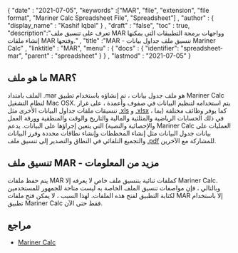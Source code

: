 {
  "date" : "2021-07-05",
  "keywords" :["MAR", "file", "extension", "file format", "Mariner Calc Spreadsheet File", "Spreadsheet"] ,
  "author" : {
    "display_name" : "Kashif Iqbal"
} ,
  "draft" : "false",
  "toc" : true,
  "description":"تعرف على تنسيق ملف MAR وواجهات برمجة التطبيقات التي يمكنها إنشاء ملفات MAR وفتحها." ,
  "title" :"MAR - تنسيق ملف جداول بيانات Mariner Calc" ,
  "linktitle" : "MAR",
  "menu" : {
    "docs" : {
    "identifier": "spreadsheet-mar",
      "parent" : "spreadsheet"
}
} ,
  "lastmod" : "2021-07-05"
}

## ما هو ملف MAR؟

الملف بامتداد .mar هو ملف جدول بيانات ، تم إنشاؤه باستخدام تطبيق Mariner Calc لنظام التشغيل Mac OSX. يتم استخدامه لتنظيم البيانات في صفوف وأعمدة ، على غرار تنسيقات ملفات جداول البيانات الأخرى مثل [.xls](/ar/spreadsheet/xls/) و [.xlsx](/ar/spreadsheet/xlsx/) ، كما يوفر وظائف مختلفة (بما في ذلك الحسابات الرياضية والمثلثية والمالية والتاريخ والوقت والمنطقية وورقة العمل والإحصائية والنصية) التي يتعين إجراؤها على البيانات. يدعم Mariner Calc العمليات على بيانات جدول البيانات مثل إنشاء المخططات وإنشاء نطاقات محددة وفرز البيانات والتجميع التلقائي في النطاق والتصدير إلى تنسيق ملف [.pdf](/ar/pdf/) للمشاركة مع الآخرين.

## تنسيق ملف MAR - مزيد من المعلومات

يتم حفظ ملفات MAR كملفات ثنائية بتنسيق ملف خاص لا يعرفه إلا Mariner Calc. وبالتالي ، فإن مواصفات تنسيق الملف الخاصة به ليست متاحة للجمهور للمستخدمين لكتابة التطبيق لفتح هذه الملفات. لهذا السبب ، لا يمكن فتح ملفات MAR إلا باستخدام تطبيق Mariner Calc فقط حتى الآن.

## مراجع

* [Mariner Calc](https://marinersoftware.com/product/calc-xls/)


